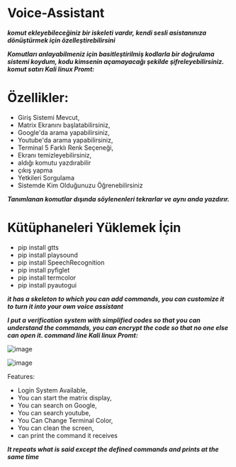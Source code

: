 # Voice-Assistant

***komut ekleyebileceğiniz bir iskeleti vardır,
kendi sesli asistanınıza dönüştürmek için özelleştirebilirsini***

***Komutları anlayabilmeniz için basitleştirilmiş kodlarla bir doğrulama sistemi koydum,
kodu kimsenin açamayacağı şekilde şifreleyebilirsiniz.
komut satırı Kali linux Promt:***

# Özellikler:

+ Giriş Sistemi Mevcut,
+ Matrix Ekranını başlatabilirsiniz,
+ Google'da arama yapabilirsiniz,
+ Youtube'da arama yapabilirsiniz,
+ Terminal 5 Farklı Renk Seçeneği,
+ Ekranı temizleyebilirsiniz,
+ aldığı komutu yazdırabilir
+ çıkış yapma
+ Yetkileri Sorgulama
+ Sistemde Kim Olduğunuzu Öğrenebilirsiniz



***Tanımlanan komutlar dışında söylenenleri tekrarlar ve aynı anda yazdırır.***

# Kütüphaneleri Yüklemek İçin
+ pip install gtts
+ pip install playsound
+ pip install SpeechRecognition
+ pip install pyfiglet
+ pip install termcolor
+ pip install pyautogui



***it has a skeleton to which you can add commands, 
you can customize it to turn it into your own voice assistant***

***I put a verification system with simplified codes so that you can understand the commands, 
you can encrypt the code so that no one else can open it.
command line Kali linux Promt:***

![image](https://user-images.githubusercontent.com/127852144/225276011-2e1e7d95-0e19-4a5a-bc4c-e04de4f2e335.png)

![image](https://user-images.githubusercontent.com/127852144/225277458-fda9a5e8-7072-4741-a67b-6b038596b7dd.png)

Features:

- Login System Available,
- You can start the matrix display,
- You can search on Google,
- You can search youtube,
- You Can Change Terminal Color,
- You can clean the screen,
- can print the command it receives

***It repeats what is said except the defined commands and prints at the same time***
